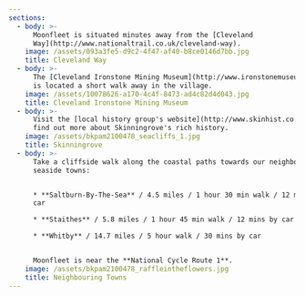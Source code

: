 ```yaml
---
sections:
  - body: >-
      Moonfleet is situated minutes away from the [Cleveland
      Way](http://www.nationaltrail.co.uk/cleveland-way).
    image: /assets/093a3fe5-d9c2-4f47-af40-b8ce0146d7bb.jpg
    title: Cleveland Way
  - body: >-
      The [Cleveland Ironstone Mining Museum](http://www.ironstonemuseum.co.uk/)
      is located a short walk away in the village.
    image: /assets/10078626-a170-4c4f-8473-ad4c82d4d043.jpg
    title: Cleveland Ironstone Mining Museum
  - body: >-
      Visit the [local history group's website](http://www.skinhist.co.uk/) to
      find out more about Skinningrove's rich history.
    image: /assets/bkpam2100478_seacliffs_1.jpg
    title: Skinningrove
  - body: >-
      Take a cliffside walk along the coastal paths towards our neighbouring
      seaside towns:


      * **Saltburn-By-The-Sea** / 4.5 miles / 1 hour 30 min walk / 12 mins by
      car

      * **Staithes** / 5.8 miles / 1 hour 45 min walk / 12 mins by car

      * **Whitby** / 14.7 miles / 5 hour walk / 30 mins by car


      Moonfleet is near the **National Cycle Route 1**.
    image: /assets/bkpam2100478_raffleintheflowers.jpg
    title: Neighbouring Towns
---
```

